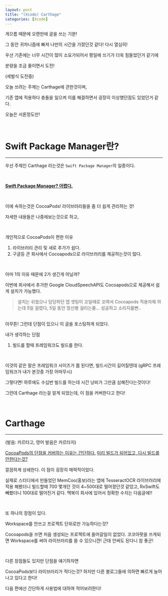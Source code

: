 ```yaml
---
layout: post                       
title: "(Xcode) Carthage"
categories: [Xcode]
---
```



게으름 때문에 오랜만에 글을 쓰는 기분!

그 동안 귀차니즘에 빠져 나만의 시간을 가졌던것 같다! 다시 열심히!

우선 기존에는 너무 시간이 많이 소요가되어서 평일에 쓰기가 더욱 힘들었던거 같기에

분량을 조금 줄이면서 도전!

(세벌식 도전중)

오늘 쓰려는 주제는 Carthage에 관한것이며,

기존 앱에 적용하다 충돌을 일으켜 이를 해결하면서 굉장히 이상했던점도 있었던거 같다.

오늘은 서론정도만!

<br>

# Swift Package Manager란?

---

우선 주제인 Carthage 라는것은 `Swift Package Manager`의 일종이다.

<br>

**<u>Swift Package Manager? 어렵다.</u>**

<br>

이에 속하는것은 CocoaPods! 라이브러리들을 좀 더 쉽게 관리하는 것!

자세한 내용들은 나중에보는것으로 하고, 

<br>

개인적으로 CocoaPods이 편한 이유

1. 라이브러리 관리 및 새로 추가가 쉽다.
2. 구글등 큰 회사에서 Cocoapods으로 라이브러리를 제공하는것이 많다.

<br>

아마 1의 이유 때문에 2가 생긴게 아닐까?

이번에 회사에서 추가한 Google CloudSpeechAPI도 Cocoapods으로 제공해서 쉽게 설치가 가능했다.

> 설치는 쉬웠으나 담당하던 앱 셋팅이 꼬일때로 꼬여서
> Cocoapods 적용자체 하는데 5일 걸렸다, 5일 동안 정신병 걸리는줄... 성공하고 소리지를뻔..

<br>
아무튼! 그런데 단점이 있으니 이 글을 포스팅하게 되었다.

<br>

내가 생각하는 단점
1. 빌드를 할때 프레임워크도 빌드를 한다.

<br>

이것의 같은 말은 프레임워크 사이즈가 쫌 된다면, 빌드시간이 길어질텐데 (gRPC 프레임워크가 내가 본것중 가장 어마무시)

그렇다면! 하루에도 수십번 빌드를 하는데 시간 낭비가 그만큼 심해진다는것이다!

그런데 Carthage 라는걸 알게 되었는데, 이 점을 커버한다고 한다!

<br>

# Carthage

---

(발음: 카르타고, 영어 발음은 카르타지)

<u>CocoaPods의 단점을 커버하는 이유는 간단하다.</u>
<u>미리 빌드가 되어있고, 다시 빌드를 안한다는것?</u>

깔끔하게 상쇄한다. 이 점이 굉장히 매력적이었다.

실제로 스터디에서 만들었던 MemCoo(홍보)라는 앱에 TesseractOCR 라이브러리에 적용 해봤더니 빌드할때 700 몇개던 것이 4~500대로 떨어졌던것 같았고, RxSwift도 빼봤더니 100대로 떨어진거 같다.  맥북이 회사에 있어서 정확한 수치는 다음글에!!

<br>

또 하나의 장점이 있다.

Workspace를 안쓰고 프로젝트 단위로만 가능하다는것?

Cocoapods을 쓰면 처음 생성되는 프로젝트에 들어갈일이 없었다. 코코아팟을 쓰게되면 Workspace를 써야 라이브러리를 쓸 수 있으니깐! 근데 안써도 된다니 참 좋군!

<br>

다른 장점들도 있지만 단점을 얘기하자면

CocoaPods보다 라이브러리가 적다는것? 하지만 다른 블로그들에 의하면 빠르게 늘어나고 있다고 한다!


다음 편에선 간단하게 사용법에 대하여 적어보려한다!

